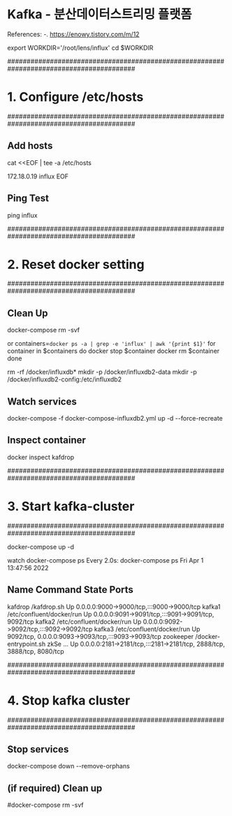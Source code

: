 # Kafka - 분산데이터스트리밍 플랫폼

References:
-. https://enowy.tistory.com/m/12

export WORKDIR='/root/lens/influx'
cd $WORKDIR


#########################################################################################
# 1. Configure /etc/hosts
#########################################################################################

## Add hosts
cat <<EOF | tee -a /etc/hosts

172.18.0.19     influx
EOF

## Ping Test
ping influx

#########################################################################################
# 2. Reset docker setting
#########################################################################################

## Clean Up
docker-compose rm -svf

or 
containers=`docker ps -a | grep -e 'influx' | awk '{print $1}'`
for container in $containers
do
    docker stop $container
    docker rm $container
done

rm -rf /docker/influxdb*
mkdir -p /docker/influxdb2-data
mkdir -p /docker/influxdb2-config:/etc/influxdb2

## Watch services
docker-compose -f docker-compose-influxdb2.yml up -d --force-recreate

## Inspect container
docker inspect kafdrop


#########################################################################################
# 3. Start kafka-cluster
#########################################################################################

docker-compose up -d

watch docker-compose ps
Every 2.0s: docker-compose ps                                                                                   Fri Apr  1 13:47:56 2022

  Name                 Command               State                                   Ports
---------------------------------------------------------------------------------------------------------------------------
kafdrop     /kafdrop.sh                      Up      0.0.0.0:9000->9000/tcp,:::9000->9000/tcp
kafka1      /etc/confluent/docker/run        Up      0.0.0.0:9091->9091/tcp,:::9091->9091/tcp, 9092/tcp
kafka2      /etc/confluent/docker/run        Up      0.0.0.0:9092->9092/tcp,:::9092->9092/tcp
kafka3      /etc/confluent/docker/run        Up      9092/tcp, 0.0.0.0:9093->9093/tcp,:::9093->9093/tcp
zookeeper   /docker-entrypoint.sh zkSe ...   Up      0.0.0.0:2181->2181/tcp,:::2181->2181/tcp, 2888/tcp, 3888/tcp, 8080/tcp


#########################################################################################
# 4. Stop kafka cluster
#########################################################################################

## Stop services
docker-compose down --remove-orphans

## (if required) Clean up
#docker-compose rm -svf

